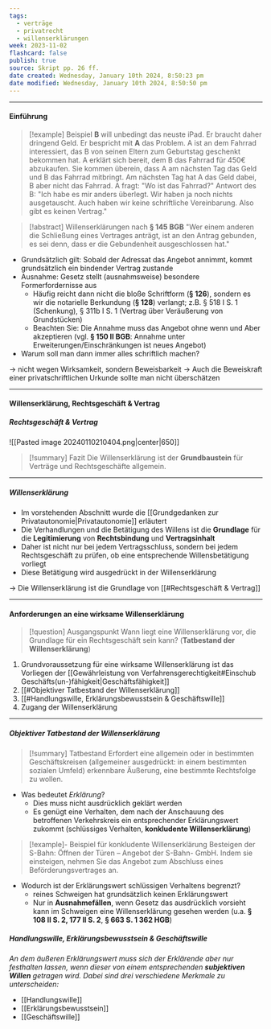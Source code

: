 ```yaml
---
tags:
  - verträge
  - privatrecht
  - willenserklärungen
week: 2023-11-02
flashcard: false
publish: true
source: Skript pp. 26 ff.
date created: Wednesday, January 10th 2024, 8:50:23 pm
date modified: Wednesday, January 10th 2024, 8:50:50 pm
---
```

***
#### Einführung

> [!example] Beispiel 
> **B** will unbedingt das neuste iPad. Er braucht daher dringend Geld. Er bespricht mit **A** das Problem. A ist an dem Fahrrad interessiert, das B von seinen Eltern zum Geburtstag geschenkt bekommen hat. A erklärt sich bereit, dem B das Fahrrad für 450€ abzukaufen. Sie kommen überein, dass A am nächsten Tag das Geld und B das Fahrrad mitbringt. Am nächsten Tag hat A das Geld dabei, B aber nicht das Fahrrad. A fragt: "Wo ist das Fahrrad?" Antwort des B: "Ich habe es mir anders überlegt. Wir haben ja noch nichts ausgetauscht. Auch haben wir keine schriftliche Vereinbarung. Also gibt es keinen Vertrag."

> [!abstract] Willenserklärungen nach **§ 145 BGB** 
> "Wer einem anderen die Schließung eines Vertrages anträgt, ist an den Antrag gebunden, es sei denn, dass er die Gebundenheit ausgeschlossen hat."

- Grundsätzlich gilt: Sobald der Adressat das Angebot annimmt, kommt grundsätzlich ein bindender Vertrag zustande
- Ausnahme: Gesetz stellt (ausnahmsweise) besondere Formerfordernisse aus
	- Häufig reicht dann nicht die bloße Schriftform (**§ 126**), sondern es wir die notarielle Berkundung (**§ 128**) verlangt; z.B. § 518 I S. 1 (Schenkung), § 311b I S. 1 (Vertrag über Veräußerung von Grundstücken)
	- Beachten Sie: Die Annahme muss das Angebot ohne wenn und Aber akzeptieren (vgl. **§ 150 II BGB**: Annahme unter Erweiterungen/Einschränkungen ist neues Angebot)
- Warum soll man dann immer alles schriftlich machen?

$\longrightarrow$ nicht wegen Wirksamkeit, sondern Beweisbarkeit
$\longrightarrow$ Auch die Beweiskraft einer privatschriftlichen Urkunde sollte man nicht überschätzen

***
#### Willenserklärung, Rechtsgeschäft & Vertrag

##### Rechtsgeschäft & Vertrag

![[Pasted image 20240110210404.png|center|650]]

> [!summary] Fazit 
> Die Willenserklärung ist der **Grundbaustein** für Verträge und Rechtsgeschäfte allgemein.

***
##### Willenserklärung

- Im vorstehenden Abschnitt wurde die [[Grundgedanken zur Privatautonomie|Privatautonomie]] erläutert
- Die Verhandlungen und die Betätigung des Willens ist die **Grundlage** für die **Legitimierung** von **Rechtsbindung** und **Vertragsinhalt**
- Daher ist nicht nur bei jedem Vertragsschluss, sondern bei jedem Rechtsgeschäft zu prüfen, ob eine entsprechende Willensbetätigung vorliegt
- Diese Betätigung wird ausgedrückt in der Willenserklärung

$\longrightarrow$ Die Willenserklärung ist die Grundlage von [[#Rechtsgeschäft & Vertrag]]

***
#### Anforderungen an eine wirksame Willenserklärung

> [!question] Ausgangspunkt 
> Wann liegt eine Willenserklärung vor, die Grundlage für ein Rechtsgeschäft sein kann? (**Tatbestand der Willenserklärung**)

1. Grundvoraussetzung für eine wirksame Willenserklärung ist das Vorliegen der [[Gewährleistung von Verfahrensgerechtigkeit#Einschub Geschäfts(un-)fähigkeit|Geschäftsfähigkeit]]
2. [[#Objektiver Tatbestand der Willenserklärung]]
3. [[#Handlungswille, Erklärungsbewusstsein & Geschäftswille]]
4. Zugang der Willenserklärung

***
##### Objektiver Tatbestand der Willenserklärung

> [!summary] Tatbestand 
> Erfordert eine allgemein oder in bestimmten Geschäftskreisen (allgemeiner ausgedrückt: in einem bestimmten sozialen Umfeld) erkennbare Äußerung, eine bestimmte Rechtsfolge zu wollen.

- Was bedeutet *Erklärung*?
	- Dies muss nicht ausdrücklich geklärt werden
	- Es genügt eine Verhalten, dem nach der Anschauung des betroffenen Verkehrskreis ein entsprechender Erklärungswert zukommt (schlüssiges Verhalten, **konkludente Willenserklärung**)

> [!example]- Beispiel für konkludente Willenserklärung 
> Besteigen der S-Bahn: Öffnen der Türen – Angebot der S-Bahn- GmbH. Indem sie einsteigen, nehmen Sie das Angebot zum Abschluss eines Beförderungsvertrages an.

- Wodurch ist der Erklärungswert schlüssigen Verhaltens begrenzt?
	- reines Schweigen hat grundsätzlich keinen Erklärungswert
	- Nur in **Ausnahmefällen**, wenn Gesetz das ausdrücklich vorsieht kann im Schweigen eine Willenserklärung gesehen werden (u.a. **§ 108 II S. 2, 177 II S. 2**, **§ 663 S. 1 362 HGB**)

##### Handlungswille, Erklärungsbewusstsein & Geschäftswille

*An dem äußeren Erklärungswert muss sich der Erklärende aber nur festhalten lassen, wenn dieser von einem entsprechenden **subjektiven Willen** getragen wird. Dabei sind drei verschiedene Merkmale zu unterscheiden:*

-  [[Handlungswille]]
-  [[Erklärungsbewusstsein]]
- [[Geschäftswille]]
